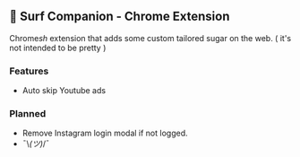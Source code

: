 ## 👋 Surf Companion - Chrome Extension

Chrome*sh* extension that adds some custom tailored sugar on the web. ( it's not intended to be pretty )

### Features

 * Auto skip Youtube ads

### Planned

 * Remove Instagram login modal if not logged.
 * ¯\\_(ツ)_/¯